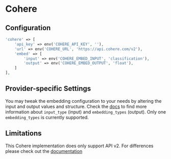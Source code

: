 # Cohere

## Configuration

```php
'cohere' => [
    'api_key' => env('COHERE_API_KEY', ''),
    'url' => env('COHERE_URL', 'https://api.cohere.com/v2'),
    'embed' => [
        'input' => env('COHERE_EMBED_INPUT', 'classification'),
        'output' => env('COHERE_EMBED_OUTPUT', 'float'),
    ]
],
```

## Provider-specific Settings

You may tweak the embedding configuration to your needs by altering the input and output values and structure.
Check the [docs](https://docs.cohere.com/reference/embed) to find more information about `input_type` (input) and `embedding_types` (output).
Only one `embedding_types` is currently supported.

## Limitations

This Cohere implementation does only support API v2.
For differences please check out the [documentation](https://docs.cohere.com/docs/migrating-v1-to-v2)